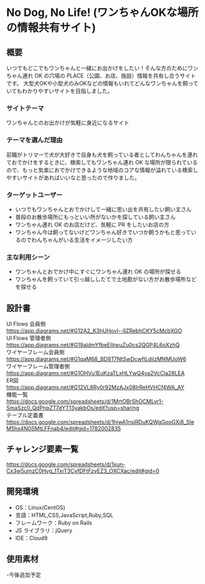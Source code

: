 # No Dog, No Life! (ワンちゃんOKな場所の情報共有サイト)

## 概要

いつでもどこでもワンちゃんと一緒にお出かけをしたい！そんな方のためにワンちゃん連れ OK の穴場の PLACE（公園、お店、施設）情報を共有し合うサイトです。
大型犬OKや小型犬のみOKなどの情報もいれてどんなワンちゃんを飼っていてもわかりやすいサイトを目指しました。

### サイトテーマ

ワンちゃんとのお出かけが気軽に身近になるサイト

### テーマを選んだ理由

前職がトリマーで犬が大好きで自身も犬を飼っている者としてわんちゃんを連れておでかけをするときに、検索してもワンちゃん連れ OK な場所が限られているので、もっと気楽におでかけできるような地域のコアな情報が溢れている検索しやすいサイトがあればいいなと思ったので作りました。

### ターゲットユーザー

- いつでもワンちゃんとおでかけして一緒に思い出を共有したい飼い主さん
- 普段のお散歩場所にもっといい所がないかを探している飼い主さん
- ワンちゃん連れ OK のお店だけど、気軽に PR をしたいお店の方
- ワンちゃん今は飼ってないけどワンちゃん好きでいつか飼うかもと思っているのでわんちゃんがいる生活をイメージしたい方

### 主な利用シーン

- ワンちゃんとおでかけ中にすぐにワンちゃん連れ OK の場所が探せる
- ワンちゃんを飼っていて引っ越ししたてで土地勘がない方がお散歩場所などを探せる

## 設計書
UI Flows 会員側  
 https://app.diagrams.net/#G12A2_K3hUHovl--lIZRebhCKY5cMcbXGO  
UI Flows 管理者側  
 https://app.diagrams.net/#G19aldmYfbeEIjtwuZu0cs2QGP4L6oXzhQ  
ワイヤーフレーム会員側  
 https://app.diagrams.net/#G1qaM68_BD8T7NtSwDcwfILdiizMNMUoW6  
ワイヤーフレーム管理者側  
 https://app.diagrams.net/#G1OHVu1EuKzaTLxHLYwQ4va2VcCla28LEA  
ER図  
 https://app.diagrams.net/#G12VL8Ry0r92MzAJx08IrReHVHCf4WA_AY  
機能一覧  
 https://docs.google.com/spreadsheets/d/1MrtOBrShOCMLyr1-SmaSzc0_QdPnpZT7dYT13yakbOs/edit?usp=sharing  
テーブル定義書
 https://docs.google.com/spreadsheets/d/1hjwA1nsiRDuKQWgGooGXi8_SIeM5hs4N0SMtLFFnab4/edit#gid=1782002835
  
## チャレンジ要素一覧

https://docs.google.com/spreadsheets/d/1xun-Cx3w5umzC0Hvg_1TxiT3CvfDFtFzyEZ3_OXCXac/edit#gid=0

## 開発環境

- OS：Linux(CentOS)
- 言語：HTML,CSS,JavaScript,Ruby,SQL
- フレームワーク：Ruby on Rails
- JS ライブラリ：jQuery
- IDE：Cloud9

## 使用素材

-今後追加予定

